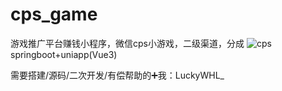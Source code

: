 # cps_game
游戏推广平台赚钱小程序，微信cps小游戏，二级渠道，分成
![cps](https://github.com/user-attachments/assets/754bd236-240b-4a3b-a895-5fd819e6234e)
springboot+uniapp(Vue3)

需要搭建/源码/二次开发/有偿帮助的➕我：LuckyWHL_
